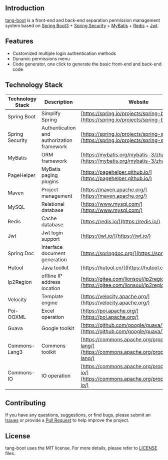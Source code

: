 ## Introduction

[tang-boot](https://github.com/tangllty/tang-boot) is a front-end and back-end separation permission management system based on [Spring Boot3](https://spring.io/projects/spring-boot) + [Spring Security](https://spring.io/projects/spring-security) + [MyBatis](https://mybatis.org/mybatis-3/index.html) + [Redis](https://redis.io/) + [Jwt](https://jwt.io/).

## Features

* Customized multiple login authentication methods
* Dynamic permissions menu
* Code generator, one click to generate the basic front-end and back-end code

## Technology Stack

| Technology Stack | Description | Website |
| --- | --- | --- |
| Spring Boot | Simplify Spring | [https://spring.io/projects/spring-boot](https://spring.io/projects/spring-boot) |
| Spring Security | Authentication and authorization framework | [https://spring.io/projects/spring-security](https://spring.io/projects/spring-security) |
| MyBatis | ORM framework | [https://mybatis.org/mybatis-3/zh/index.html](https://mybatis.org/mybatis-3/zh/index.html) |
| PageHelper | MyBatis paging plugins | [https://pagehelper.github.io/](https://pagehelper.github.io/) |
| Maven | Project management | [https://maven.apache.org/](https://maven.apache.org/) |
| MySQL | Relational database | [https://www.mysql.com/](https://www.mysql.com/) |
| Redis | Cache database | [https://redis.io/](https://redis.io/) |
| Jwt | Jwt login support | [https://jwt.io/](https://jwt.io/) |
| Spring Doc | Interface document generation | [https://springdoc.org/](https://springdoc.org/) |
| Hutool | Java toolkit | [https://hutool.cn/](https://hutool.cn/) |
| Ip2Region | offline IP address location | [https://gitee.com/lionsoul/ip2region/](https://gitee.com/lionsoul/ip2region/) |
| Velocity | Template engine | [https://velocity.apache.org/](https://velocity.apache.org/) |
| Poi-OOXML | Excel operation | [https://poi.apache.org/](https://poi.apache.org/) |
| Guava | Google toolkit | [https://github.com/google/guava/](https://github.com/google/guava/) |
| Commons-Lang3 | Commons toolkit | [https://commons.apache.org/proper/commons-lang/](https://commons.apache.org/proper/commons-lang/) |
| Commons-IO | IO operation | [https://commons.apache.org/proper/commons-io/](https://commons.apache.org/proper/commons-io/) |

## Contributing

If you have any questions, suggestions, or find bugs, please submit an [Issues](https://github.com/tangllty/tang-boot/issues/new) or provide a [Pull Request](https://github.com/tangllty/tang-boot/pull/new) to help improve the project.

## License

tang-boot uses the MIT license. For more details, please refer to [LICENSE](https://github.com/tangllty/tang-boot/blob/master/LICENSE) files.
